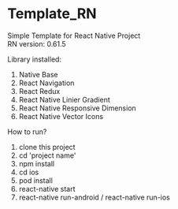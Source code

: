 # Template_RN

Simple Template for React Native Project  
RN version: 0.61.5  

Library installed:
1. Native Base
2. React Navigation
3. React Redux
4. React Native Linier Gradient
5. React Native Responsive Dimension
6. React Native Vector Icons

How to run? 
1. clone this project
2. cd 'project name'
3. npm install
4. cd ios
5. pod install
6. react-native start
7. react-native run-android / react-native run-ios
